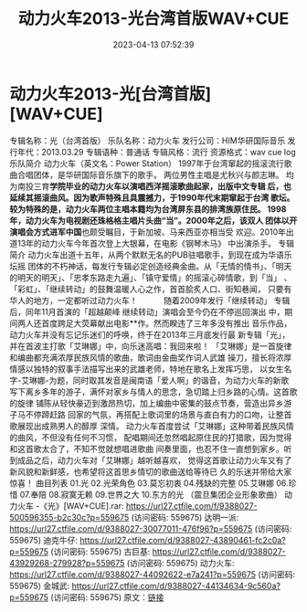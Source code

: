 ﻿---
title: 动力火车2013-光台湾首版WAV+CUE
date: 2023-04-13 07:52:39
categories: WAV车载音乐、镜像
tags: 华语中文
---
# 动力火车2013-光[台湾首版][WAV+CUE]

专辑名称：光（台湾首版）
乐队名称：动力火车
发行公司：HIM华研国际音乐
发行年代：2013.03.29
专辑语种：普通话
专辑风格：流行
资源格式：wav cue log
乐队简介
动力火车（英文名：Power Station）
1997年于台湾窜起的摇滚流行歌曲合唱团体，是华研国际音乐旗下的歌手。
两位男性主唱是尤秋兴与颜志琳。
均为南投三育**学院毕业的动力火车以演唱西洋摇滚歌曲起家，出版中文专辑
后，也延续其摇滚曲风。因为歌声特殊且具震撼力，于1990年代末期窜起于台湾
歌坛。较为特殊的是，动力火车两位主唱本籍均为台湾屏东县的排湾族原住民。
1998年，动力火车为电视剧还珠格格主唱片头曲“当”。2000年之后，该双人
团体以开演唱会方式进军中国**也颇受瞩目，于新加坡、马来西亚亦相当受
欢迎。2010年出道13年的动力火车今年首次登上大银幕，在电影《钢琴木马》
中出演杀手。
专辑简介
动力火车出道十五年，从两个默默无名的PUB驻唱歌手，到现在成为华语乐坛摇
团体的不朽神话，每发行专辑必定创造经典金曲。从「无情的情书」、「明天
的明天的明天」、「忠孝东路走九遍」、「镇守爱情」的摇滚心碎情歌，到「当」
、「彩虹」、「继续转动」的鼓舞温暖人心之作，首首脍炙人口、街知巷闻，
只要有华人的地方，一定都听过动力火车！ 　　　随着2009年发行「继续转动」
专辑后，同年11月首演的「超越颠峰 继续转动」演唱会至今仍在不停巡回演出
中，期间两人还首度跨足大荧幕献出电影**作。然而睽违了三年多没有推出
音乐作品，动力火车并没有忘记乐迷们的呼唤，终于在2013年三月底发行最
新专辑「光」，并在首波主打歌「艾琳娜」中，向乐迷高唱：我回来啦！
「艾琳娜」是一首旋律和编曲都充满浓厚民族风情的歌曲，歌词由金曲奖作词人武雄
操刀，擅长将浓厚情感以独特的叙事手法描写出来的武雄老师，特地在歌名上发挥巧思，
以女生名字-艾琳娜-为题，同时取其发音是闽南语「爱人啊」的谐音，为动力火车的新歌
写下离乡多年的游子，满怀对家乡与情人的思念，急切踏上归乡路的心情。这首歌的旋律
铺陈从轻快豪迈到激昂热切，加上编曲中密集的鼓点节奏，营造出异乡游子马不停蹄赶路
回家的气氛，再搭配上歌词里的场景与直白有力的口吻，让整首歌展现出成熟男人的醇厚
深情。 动力火车首度尝试「艾琳娜」这种带着民族风情的曲风，不但没有任何不习惯，
配唱期间还忽然唱起原住民的打猎歌，因为觉得和这首歌太合了，不知不觉就想唱进歌曲
间奏里面，也忍不住一直想到家乡。听到成品之后，动力火车对「艾琳娜」越听越喜欢，
觉得这首歌让动力火车又有了新风貌和新鲜感，也希望将这首思乡情切的歌曲送给等待已
久的乐迷并带给大家惊喜！
曲目列表
01.光
02.光荣角色
03.莫忘初衷
04.残缺的完整
05.艾琳娜
06.珍惜
07.奉陪
08.寂寞无赖
09.世界之大
10.东方的光 （震旦集团企业形象歌曲）
动力火车 -《光》[WAV+CUE].rar: https://url27.ctfile.com/f/9388027-500596355-b2c30c?p=559675
(访问密码: 559675)
达明一派: https://url27.ctfile.com/d/9388027-30077011-476f96?p=559675
(访问密码: 559675)
迪克牛仔: https://url27.ctfile.com/d/9388027-43890461-fc2c0a?p=559675
(访问密码: 559675)
古巨基: https://url27.ctfile.com/d/9388027-43929268-279928?p=559675
(访问密码: 559675)
动力火车: https://url27.ctfile.com/d/9388027-44092622-e7a241?p=559675
(访问密码: 559675)
金城武: https://url27.ctfile.com/d/9388027-44134634-9c560a?p=559675
(访问密码: 559675)
原文：[链接](https://blog.sina.com.cn/s/blog_1647c7e76010311f7.html)